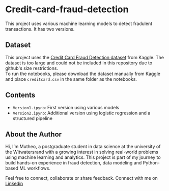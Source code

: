 # Credit-card-fraud-detection
This project uses various machine learning models to detect fradulent transactions.
It has two versions.

## Dataset
This project uses the [Credit Card Fraud Detection dataset](https://www.kaggle.com/datasets/mlg-ulb/creditcardfraud) from Kaggle.
The dataset is too large and could not be included in this repository due to github's size restrictions.  
To run the notebooks, please download the dataset manually from Kaggle and place `creditcard.csv` in the same folder as the notebooks.

## Contents
- `Version1.ipynb`: First version using various models
- `Version2.ipynb`: Additional version using logistic regression and a structured pipeline

## About the Author
Hi, I’m Mutheo, a postgraduate student in data science at the university of the Witwatersrand with a growing interest in solving real-world problems using machine learning and analytics. This project is part of my journey to build hands-on experience in fraud detection, data modeling and Python-based ML workflows.

Feel free to connect, collaborate or share feedback.
Connect with me on [Linkedin](https://www.linkedin.com/in/mutheo-mugabi-26174427b)


